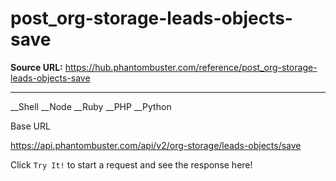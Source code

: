 # post_org-storage-leads-objects-save

**Source URL:** https://hub.phantombuster.com/reference/post_org-storage-leads-objects-save

---

__Shell __Node __Ruby __PHP __Python

Base URL

https://api.phantombuster.com/api/v2/org-storage/leads-objects/save

Click `Try It!` to start a request and see the response here!